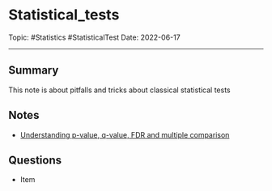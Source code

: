 
# Statistical_tests
Topic: #Statistics #StatisticalTest
Date: 2022-06-17


---

## Summary
This note is about pitfalls and tricks about classical statistical tests

## Notes
* [Understanding p-value, q-value, FDR and multiple comparison](https://crazyhottommy.blogspot.com/2015/03/understanding-p-value-multiple.html)

## Questions
- Item




